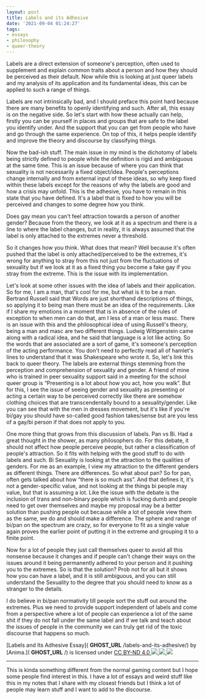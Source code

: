 ```yaml
---
layout: post
title: Labels and its Adhesive
date: '2021-09-04 01:24:27'
tags:
- essays
- philosophy
- queer-theory
---
```


Labels are a direct extension of someone's perception, often used to supplement and explain common traits about a person and how they should be perceived as their default. Now while this is looking at just queer labels and my analysis of its application and its fundamental ideas, this can be applied to such a range of things.

Labels are not intrinsically bad, and I should preface this point hard because there are many benefits to openly identifying and such. After all, this essay is on the negative side. So let's start with how these actually can help, firstly you can be yourself in places and groups that are safe to the label you identify under. And the support that you can get from people who have and go through the same experience. On top of this, it helps people identify and improve the theory and discourse by classifying things.

Now the bad-ish stuff. The main issue in my mind is the dichotomy of labels being strictly defined to people while the definition is rigid and ambiguous at the same time. This is an issue because of where you can think that sexuality is not necessarily a fixed object/idea. People's perceptions change internally and from external input of these ideas, so why keep fixed within these labels except for the reasons of why the labels are good and how a crisis may unfold. This is the adhesive, you have to remain in this state that you have defined. It's a label that is fixed to how you will be perceived and changes to some degree how you think.

Does gay mean you can't feel attraction towards a person of another gender? Because from the theory, we look at it as a spectrum and there is a line to where the label changes, but in reality, it is always assumed that the label is only attached to the extremes never a threshold.

So it changes how you think. What does that mean? Well because it's often pushed that the label is only attached/perceived to be the extremes, it's wrong for anything to stray from this not just from the fluctuations of sexuality but if we look at it as a fixed thing you become a fake gay if you stray from the extreme. This is the issue with its implementation.

Let's look at some other issues with the idea of labels and their application. So for me, I am a man, that's cool for me, but what is it to be a man. Bertrand Russell said that Words are just shorthand descriptions of things, so applying it to being man there must be an idea of the requirements. Like if I share my emotions in a moment that is in absence of the rules of exception to when men can do that, am I less of a man or less masc. There is an issue with this and the philosophical idea of using Russell's theory, being a man and masc are two different things. Ludwig Wittgenstein came along with a radical idea, and he said that language is a lot like acting. So the words that are associated are a sort of game, it's someone's perception of the acting performance. You don't need to perfectly read all of hamlet's lines to understand that it was Shakespeare who wrote it. So, let's link this back to queer theory. The labels are external things stemming from the perception and comprehension of sexuality and gender. A friend of mine who is trained in peer sexuality support said in a meeting for the school queer group is “Presenting is a lot about how you act, how you walk”. But for this, I see the issue of seeing gender and sexuality as presenting or acting a certain way to be perceived correctly like there are somehow clothing choices that are transcendentally bound to a sexuality/gender. Like you can see that with the men in dresses movement, but it's like if you're bi/gay you should have so-called good fashion takes/sense but are you less of a gay/bi person if that does not apply to you.

One more thing that grows from this discussion of labels. Pan vs Bi. Had a great thought in the shower, as many philosophers do. For this debate, it should not affect how people perceive people, but rather a classification of people's attraction. So it fits with helping with the good stuff to do with labels and such. Bi Sexuality is looking at the attraction to the qualities of genders. For me as an example, I view my attraction to the different genders as different things. There are differences. So what about pan? So for pan, often gets talked about how “there is so much ass”. And that defines it, it's not a gender-specific value, and not looking at the things bi people may value, but that is assuming a lot. Like the issue with the debate is the inclusion of trans and non-binary people which is fucking dumb and people need to get over themselves and maybe my proposal may be a better solution than pushing people out because while a lot of people view them as the same, we do and should make a difference. The sphere and range of bi/pan on the spectrum are crazy, so for everyone to fit as a single value again proves the earlier point of putting it in the extreme and grouping it to a finite point.

Now for a lot of people they just call themselves queer to avoid all this nonsense because it changes and if people can't change their ways on the issues around it being permanently adhered to your person and it pushing you to the extremes. So is that the solution? Prob not for all but it shows how you can have a label, and it is still ambiguous, and you can still understand the Sexuality to the degree that you should need to know as a stranger to the details.

I do believe in bi/pan normativity till people sort the stuff out around the extremes. Plus we need to provide support independent of labels and come from a perspective where a lot of people can experience a lot of the same shit if they do not fall under the same label and if we talk and teach about the issues of people in the community we can truly get rid of the toxic discourse that happens so much.

<!--kg-card-begin: html--> 

[Labels and Its Adhesive Essay]( __GHOST_URL__ /labels-and-its-adhesive/) by [Anima.]( __GHOST_URL__ /) is licensed under [CC BY-ND 4.0 ![](https://mirrors.creativecommons.org/presskit/icons/cc.svg) ![](https://mirrors.creativecommons.org/presskit/icons/by.svg) ![](https://mirrors.creativecommons.org/presskit/icons/nd.svg)](http://creativecommons.org/licenses/by-nd/4.0/)

 <!--kg-card-end: html-->
* * *

This is kinda something different from the normal gaming content but I hope some people find interest in this. I have a lot of essays and weird stuff like this in my notes that I share with my closest friends but I think a lot of people may learn stuff and I want to add to the discourse.

